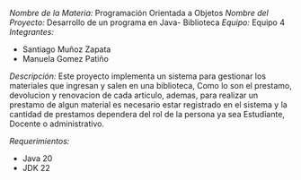 *Nombre de la Materia:* Programación Orientada a Objetos
 *Nombre del Proyecto:* Desarrollo de un programa en Java- Biblioteca
 *Equipo:* Equipo 4
 *Integrantes:*
 * Santiago Muñoz Zapata
 * Manuela Gomez Patiño

 *Descripción:*
 Este proyecto implementa un sistema para gestionar los materiales que ingresan y salen en una biblioteca,
 Como lo son  el prestamo, devolucion y renovacion de cada articulo, ademas, para realizar un prestamo de algun material
 es necesario estar registrado en el sistema y la cantidad de prestamos dependera del rol de la persona ya sea Estudiante, Docente o administrativo.
 
 *Requerimientos:*
 * Java 20
 * JDK 22
